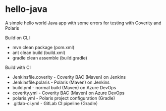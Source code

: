 # hello-java

A simple hello world Java app with some errors for testing with Coverity and Polaris

Build on CLI
- mvn clean package (pom.xml)
- ant clean build (build.xml)
- gradle clean assemble (build.gradle)

Build with CI
- Jenkinsfile.coverity - Coverity BAC (Maven) on Jenkins
- Jenkinsfile.polaris - Polaris (Maven) on Jenkins
- build.yml - normal build (Maven) on Azure DevOps
- coverity.yml - Coverity BAC (Maven) on Azure DevOps
- polaris.yml - Polaris project configuration (Gradle)
- .gitlab-ci.yml - GitLab CI pipeline (Gradle)
